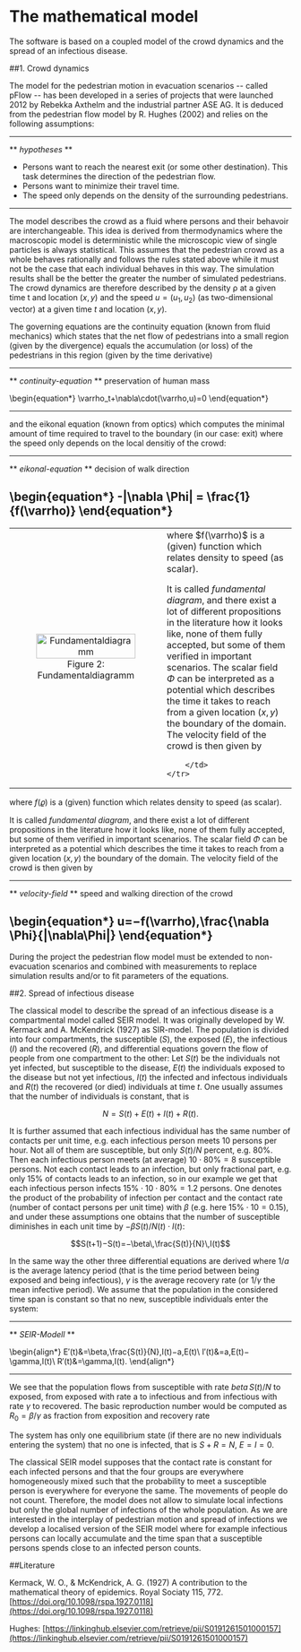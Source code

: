 # The mathematical model

The software is based on a coupled model of the crowd dynamics and the spread of an infectious disease.

##1. Crowd dynamics

The model for the pedestrian motion in evacuation scenarios -- called pFlow -- has been developed in a series of projects that were launched 2012 by Rebekka Axthelm and the industrial partner ASE AG. It is deduced from the pedestrian flow model by R. Hughes (2002) and relies on the following assumptions:

---
** _hypotheses_ ** 

- Persons want to reach the nearest exit (or some other destination). This task determines the direction of the pedestrian flow.
- Persons want to minimize their travel time.
- The speed only depends on the density of the surrounding pedestrians.

---

The model describes the crowd as a fluid where persons and their behavoir are interchangeable. This idea is derived from thermodynamics where the macroscopic model is deterministic while the microscopic view of single particles is always statistical. This assumes that the pedestrian crowd as a whole behaves rationally and follows the rules stated above while it must not be the case that each individual behaves in this way. The simulation results shall be the better the greater the number of simulated pedestrians.
The crowd dynamics are therefore described by the density ρ at a given time t and location $(x,y)$ and the speed $u=(u_1,u_2)$ (as two-dimensional vector) at a given time $t$ and location $(x,y)$.

The governing equations are the continuity equation (known from fluid mechanics) which states that the net flow of pedestrians into a small region (given by the divergence) equals the accumulation (or loss) of the pedestrians in this region (given by the time derivative)

---
** _continuity-equation_ ** preservation of human mass

\begin{equation*}
\varrho_t+\nabla\cdot(\varrho\,u)=0
\end{equation*}

---

and the eikonal equation (known from optics) which computes the minimal amount of time required to travel to the boundary (in our case: exit) where the speed only depends on the local densitiy of the crowd:

---
** _eikonal-equation_ ** decision of walk direction

\begin{equation*}
-|\nabla \Phi| = \frac{1}{f(\varrho)} 
\end{equation*}
---


<table width="100%" border="0">
    <tr>
        <td width="50%" align="center"><figure align="center"><img width="100%" src="pics/fd.png" alt="Fundamentaldiagramm"><figcaption>Figure 2: Fundamentaldiagramm</figcaption></figure></td>
        <td width="50%" align="left">where $f(\varrho)$ is a (given) function which relates density to speed (as scalar).

It is called _fundamental diagram_, and there exist a lot of different propositions in the literature how it looks like, none of them fully accepted, but some of them verified in important scenarios. The scalar field $\Phi$ can be interpreted as a potential which describes the time it takes to reach from a given location $(x,y)$ the boundary of the domain. The velocity field of the crowd is then given by 

        </td>
    </tr>
</table>

where $f(\varrho)$ is a (given) function which relates density to speed (as scalar).

It is called _fundamental diagram_, and there exist a lot of different propositions in the literature how it looks like, none of them fully accepted, but some of them verified in important scenarios. The scalar field $\Phi$ can be interpreted as a potential which describes the time it takes to reach from a given location $(x,y)$ the boundary of the domain. The velocity field of the crowd is then given by 

---
** _velocity-field_ ** speed and walking direction of the crowd

\begin{equation*}
u=−f(\varrho)\,\frac{\nabla \Phi}{|\nabla\Phi|}
\end{equation*}
---

During the project the pedestrian flow model must be extended to non-evacuation scenarios and combined with measurements to replace simulation results and/or to fit parameters of the equations.


##2. Spread of infectious disease

The classical model to describe the spread of an infectious disease is a compartmental model called SEIR model. It was originally developed by W. Kermack and A. McKendrick (1927) as SIR-model. The population is divided into four compartments, the susceptible ($S$), the exposed ($E$), the infectious ($I$) and the recovered ($R$), and differential equations govern the flow of people from one compartment to the other:
Let $S(t)$ be the individuals not yet infected, but susceptible to the disease, $E(t)$ the individuals exposed to the disease but not yet infectious, $I(t)$ the infected and infectous individuals and $R(t)$ the recovered (or died) individuals at time $t$. One usually assumes that the number of individuals is constant, that is 

$$N=S(t)+E(t)+I(t)+R(t).$$

It is further assumed that each infectious individual has the same number of contacts per unit time, e.g. each infectious person meets 10 persons per hour. Not all of them are susceptible, but only $S(t)/N$ percent, e.g. 80%. Then each infectious person meets (at average) $10 \cdot 80\% = 8$ susceptible persons. Not each contact leads to an infection, but only fractional part, e.g. only $15\%$ of contacts leads to an infection, so in our example we get that each infectious person infects $15\% \cdot 10 \cdot 80\% = 1.2$ persons. One denotes the product of the probability of infection per contact and the contact rate (number of contact persons per unit time) with $\beta$ (e.g. here $15\%\cdot 10=0.15$), and under these assumptions one obtains that the number of susceptible diminishes in each unit time by $−\beta S(t)/N(t)\cdot I(t)$:

$$S(t+1)−S(t)=−\beta\,\frac{S(t)}{N}\,I(t)$$

In the same way the other three differential equations are derived where $1/a$ is the average latency period (that is the time period between being exposed and being infectious), $\gamma$ is the average recovery rate (or $1/\gamma$ the mean infective period). We assume that the population in the considered time span is constant so that no new, susceptible individuals enter the system:



---
** _SEIR-Modell_ **

\begin{align*}
E′(t)&=\beta\,\frac{S(t)}{N}\,I(t)−a\,E(t)\\
I′(t)&=a\,E(t)−\gamma\,I(t)\\
R′(t)&=\gamma\,I(t).
\end{align*}

---

We see that the population flows from susceptible with rate $beta\,S(t)/N$ to exposed, from exposed with rate a to infectious and from infectious with rate $\gamma$ to recovered. The basic reproduction number would be computed as $R_0=\beta/\gamma$ as fraction from exposition and recovery rate

The system has only one equilibrium state (if there are no new individuals entering the system) that no one is infected, that is $S+R=N$, $E=I=0$.

The classical SEIR model supposes that the contact rate is constant for each infected persons and that the four groups are everywhere homogeneously mixed such that the probability to meet a susceptible person is everywhere for everyone the same. The movements of people do not count. Therefore, the model does not allow to simulate local infections but only the global number of infections of the whole population. As we are interested in the interplay of pedestrian motion and spread of infections we develop a localised version of the SEIR model where for example infectious persons can locally accumulate and the time span that a susceptible persons spends close to an infected person counts. 





##Literature

Kermack, W. O., & McKendrick, A. G. (1927) A contribution to the mathematical theory of epidemics. Royal Sociaty 115, 772. [https://doi.org/10.1098/rspa.1927.0118](https://doi.org/10.1098/rspa.1927.0118)

Hughes: [https://linkinghub.elsevier.com/retrieve/pii/S0191261501000157](https://linkinghub.elsevier.com/retrieve/pii/S0191261501000157)





